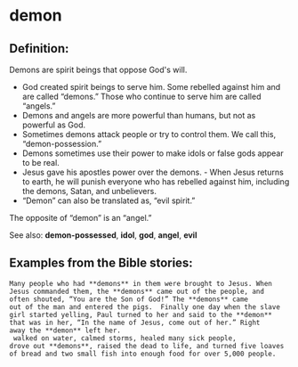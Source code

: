 demon
=====

Definition:
-----------

Demons are spirit beings that oppose God's will.

-   God created spirit beings to serve him. Some rebelled against him
    and are called “demons.” Those who continue to serve him are
    called “angels.”
-   Demons and angels are more powerful than humans, but not as powerful
    as God.
-   Sometimes demons attack people or try to control them. We call this,
    “demon-possession.”
-   Demons sometimes use their power to make idols or false gods appear
    to be real.
-   Jesus gave his apostles power over the demons.  -   When Jesus
returns to earth, he will punish everyone who has
    rebelled against him, including the demons, Satan, and unbelievers.
-   “Demon” can also be translated as, “evil spirit.”

The opposite of “demon” is an “angel.”

See also: **demon-possessed**, **idol**, **god**, **angel**, **evil**

Examples from the Bible stories:
--------------------------------

    Many people who had **demons** in them were brought to Jesus. When
    Jesus commanded them, the **demons** came out of the people, and
    often shouted, “You are the Son of God!” The **demons** came
    out of the man and entered the pigs.  Finally one day when the slave
    girl started yelling, Paul turned to her and said to the **demon**
    that was in her, “In the name of Jesus, come out of her.” Right
    away the **demon** left her.
     walked on water, calmed storms, healed many sick people,
    drove out **demons**, raised the dead to life, and turned five loaves
    of bread and two small fish into enough food for over 5,000 people.
